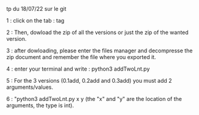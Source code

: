 tp du 18/07/22 sur le git

1 :   click on the tab : tag



2 :   Then, dowload the zip of all the versions or just the zip of the wanted version.



3 :   after dowloading, please enter the files manager and decompresse the zip document and remember the file where you exported it.



4 :   enter your terminal and write : python3 addTwoLnt.py



5 :   For the 3 versions (0.1add, 0.2add and 0.3add) you must add 2 arguments/values.



6 :   "python3 addTwoLnt.py x y (the "x" and "y" are the location of the arguments, the type is int).
